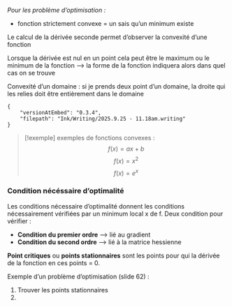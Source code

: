 
*Pour les problème d’optimisation :* 
- fonction strictement convexe = un sais qu’un minimum existe 

Le calcul de la dérivée seconde permet d’observer la convexité d’une fonction

Lorsque la dérivée est nul en un point cela peut être le maximum ou le minimum de la fonction —> la forme de la fonction indiquera alors dans quel cas on se trouve


Convexité d’un domaine : si je prends deux point d’un domaine, la droite qui les relies doit être entièrement dans le domaine

```handwritten-ink
{
	"versionAtEmbed": "0.3.4",
	"filepath": "Ink/Writing/2025.9.25 - 11.18am.writing"
}
```
> [!exemple] exemples de fonctions convexes : 
> $$f(x) = ax + b$$
>  $$f(x) = x^2$$$$f(x) = e^x$$

### Condition nécéssaire d’optimalité

Les conditions nécessaire d’optimalité donnent les conditions nécessairement vérifiées par un minimum local x de f.
Deux condition pour vérifier :
- **Condition du premier ordre** —> lié au gradient
- **Condition du second ordre** —> lié à la matrice hessienne

**Point critiques** ou **points stationnaires** sont les points pour qui la dérivée de la fonction en ces points = 0.


Exemple d’un problème d’optimisation (slide 62) :
1) Trouver les points stationnaires
2) 